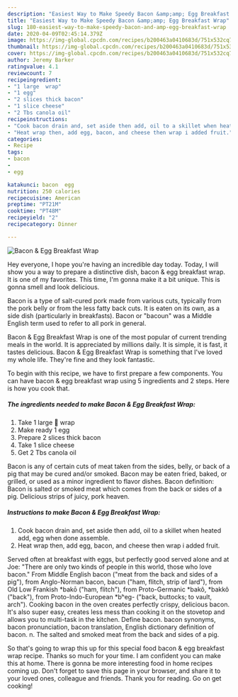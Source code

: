 ```yaml
---
description: "Easiest Way to Make Speedy Bacon &amp;amp; Egg Breakfast Wrap"
title: "Easiest Way to Make Speedy Bacon &amp;amp; Egg Breakfast Wrap"
slug: 180-easiest-way-to-make-speedy-bacon-and-amp-egg-breakfast-wrap
date: 2020-04-09T02:45:14.379Z
image: https://img-global.cpcdn.com/recipes/b200463a0410683d/751x532cq70/bacon-egg-breakfast-wrap-recipe-main-photo.jpg
thumbnail: https://img-global.cpcdn.com/recipes/b200463a0410683d/751x532cq70/bacon-egg-breakfast-wrap-recipe-main-photo.jpg
cover: https://img-global.cpcdn.com/recipes/b200463a0410683d/751x532cq70/bacon-egg-breakfast-wrap-recipe-main-photo.jpg
author: Jeremy Barker
ratingvalue: 4.1
reviewcount: 7
recipeingredient:
- "1 large  wrap"
- "1 egg"
- "2 slices thick bacon"
- "1 slice cheese"
- "2 Tbs canola oil"
recipeinstructions:
- "Cook bacon drain and, set aside then add, oil to a skillet when heated add, egg when done assemble."
- "Heat wrap then, add egg, bacon, and cheese then wrap i added fruit."
categories:
- Recipe
tags:
- bacon
- 
- egg

katakunci: bacon  egg 
nutrition: 250 calories
recipecuisine: American
preptime: "PT21M"
cooktime: "PT48M"
recipeyield: "2"
recipecategory: Dinner

---
```



![Bacon &amp; Egg Breakfast Wrap](https://img-global.cpcdn.com/recipes/b200463a0410683d/751x532cq70/bacon-egg-breakfast-wrap-recipe-main-photo.jpg)

Hey everyone, I hope you're having an incredible day today. Today, I will show you a way to prepare a distinctive dish, bacon &amp; egg breakfast wrap. It is one of my favorites. This time, I'm gonna make it a bit unique. This is gonna smell and look delicious.

Bacon is a type of salt-cured pork made from various cuts, typically from the pork belly or from the less fatty back cuts. It is eaten on its own, as a side dish (particularly in breakfasts). Bacon or &#34;bacoun&#34; was a Middle English term used to refer to all pork in general.

Bacon &amp; Egg Breakfast Wrap is one of the most popular of current trending meals in the world. It is appreciated by millions daily. It is simple, it is fast, it tastes delicious. Bacon &amp; Egg Breakfast Wrap is something that I've loved my whole life. They're fine and they look fantastic.


To begin with this recipe, we have to first prepare a few components. You can have bacon &amp; egg breakfast wrap using 5 ingredients and 2 steps. Here is how you cook that.

<!--inarticleads1-->

##### The ingredients needed to make Bacon &amp; Egg Breakfast Wrap:

1. Take 1 large 🍅 wrap
1. Make ready 1 egg
1. Prepare 2 slices thick bacon
1. Take 1 slice cheese
1. Get 2 Tbs canola oil


Bacon is any of certain cuts of meat taken from the sides, belly, or back of a pig that may be cured and/or smoked. Bacon may be eaten fried, baked, or grilled, or used as a minor ingredient to flavor dishes. Bacon definition: Bacon is salted or smoked meat which comes from the back or sides of a pig. Delicious strips of juicy, pork heaven. 

<!--inarticleads2-->

##### Instructions to make Bacon &amp; Egg Breakfast Wrap:

1. Cook bacon drain and, set aside then add, oil to a skillet when heated add, egg when done assemble.
1. Heat wrap then, add egg, bacon, and cheese then wrap i added fruit.


Served often at breakfast with eggs, but perfectly good served alone and at Joe: &#34;There are only two kinds of people in this world, those who love bacon.&#34; From Middle English bacon (&#34;meat from the back and sides of a pig&#34;), from Anglo-Norman bacon, bacun (&#34;ham, flitch, strip of lard&#34;), from Old Low Frankish *bakō (&#34;ham, flitch&#34;), from Proto-Germanic *bakô, *bakkô (&#34;back&#34;), from Proto-Indo-European *bʰeg- (&#34;back, buttocks; to vault, arch&#34;). Cooking bacon in the oven creates perfectly crispy, delicious bacon. It&#39;s also super easy, creates less mess than cooking it on the stovetop and allows you to multi-task in the kitchen. Define bacon. bacon synonyms, bacon pronunciation, bacon translation, English dictionary definition of bacon. n. The salted and smoked meat from the back and sides of a pig. 

So that's going to wrap this up for this special food bacon &amp; egg breakfast wrap recipe. Thanks so much for your time. I am confident you can make this at home. There is gonna be more interesting food in home recipes coming up. Don't forget to save this page in your browser, and share it to your loved ones, colleague and friends. Thank you for reading. Go on get cooking!
